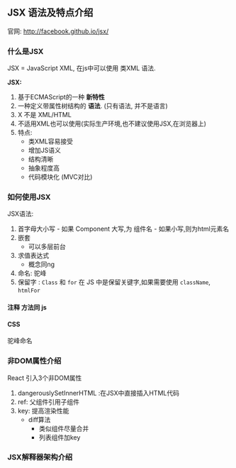 ## JSX 语法及特点介绍

官网:  <http://facebook.github.io/jsx/>

### 什么是JSX

JSX = JavaScript XML, 在js中可以使用 类XML 语法.  

**JSX:**

1. 基于ECMAScript的一种 **新特性**
2. 一种定义带属性树结构的 **语法**. (只有语法, 并不是语言)
3. X 不是 XML/HTML
4. 不适用XML也可以使用(实际生产环境,也不建议使用JSX,在浏览器上)
5. 特点:
	 - 类XML容易接受
	 - 增加JS语义
	 - 结构清晰
	 - 抽象程度高
	 - 代码模块化 (MVC对比)

### 如何使用JSX

JSX语法:

1. 首字母大小写
		- 如果 Component 大写,为 组件名
		- 如果小写,则为html元素名
2. 嵌套
   - 可以多层前台
3. 求值表达式
   - 概念同ng
4. 命名: 驼峰
5. 保留字 :  `Class` 和 `for` 在 JS 中是保留关键字,如果需要使用 `className`, `htmlFor`

#### 注释 方法同 js

#### CSS
驼峰命名

### 非DOM属性介绍

React 引入3个非DOM属性

1. dangerouslySetInnerHTML :在JSX中直接插入HTML代码
2. ref: 父组件引用子组件
3. key: 提高渲染性能
   - diff算法
	 - 类似组件尽量合并
	 - 列表组件加key


### JSX解释器架构介绍
